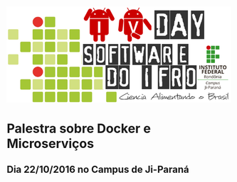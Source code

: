 
![Day Software](logo.png "Day Software")

Palestra sobre Docker e Microserviços
=====================================
Dia 22/10/2016 no Campus de Ji-Paraná
-------------------------------------
